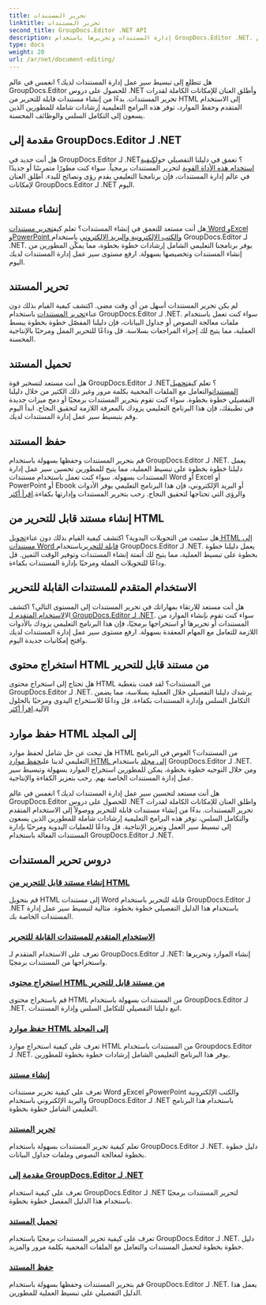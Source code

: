 ```yaml
---
title: تحرير المستندات
linktitle: تحرير المستندات
second_title: GroupDocs.Editor .NET API
description: إدارة المستندات وتحريرها باستخدام GroupDocs.Editor .NET. تعرف على كيفية إنشاء المستندات وتحريرها وحفظها بسهولة. عزز سير عمل إدارة المستندات لديك اليوم!
type: docs
weight: 20
url: /ar/net/document-editing/
---
```


هل تتطلع إلى تبسيط سير عمل إدارة المستندات لديك؟ انغمس في عالم GroupDocs.Editor للحصول على دروس .NET وأطلق العنان للإمكانات الكاملة لقدرات تحرير المستندات. بدءًا من إنشاء مستندات قابلة للتحرير من HTML إلى الاستخدام المتقدم وحفظ الموارد، توفر هذه البرامج التعليمية إرشادات شاملة للمطورين الذين يسعون إلى التكامل السلس والوظائف المحسنة.

## مقدمة إلى GroupDocs.Editor لـ .NET

 هل أنت جديد في GroupDocs.Editor لـ .NET؟ تعمق في دليلنا التفصيلي حول[كيفية استخدام هذه الأداة القوية](./introduction-groupdocs-editor/) لتحرير المستندات برمجياً. سواء كنت مطورًا متمرسًا أو جديدًا في عالم إدارة المستندات، فإن برنامجنا التعليمي يقدم رؤى ونصائح للبدء. أطلق العنان لإمكانات GroupDocs.Editor لـ .NET اليوم.

## إنشاء مستند

هل أنت مستعد للتعمق في إنشاء المستندات؟ تعلم كيف[تحرير مستندات Word وExcel وPowerPoint والكتب الإلكترونية والبريد الإلكتروني](./create-document/) باستخدام GroupDocs.Editor لـ .NET. يوفر برنامجنا التعليمي الشامل إرشادات خطوة بخطوة، مما يمكّن المطورين من إنشاء المستندات وتخصيصها بسهولة. ارفع مستوى سير عمل إدارة المستندات لديك اليوم.

## تحرير المستند

 لم يكن تحرير المستندات أسهل من أي وقت مضى. اكتشف كيفية القيام بذلك دون عناء[تحرير المستندات](./edit-document/) باستخدام GroupDocs.Editor لـ .NET. سواء كنت تعمل باستخدام ملفات معالجة النصوص أو جداول البيانات، فإن دليلنا المفصّل خطوة بخطوة يبسط العملية، مما يتيح لك إجراء المراجعات بسلاسة. قل وداعًا للتحرير الممل ومرحبًا بالإنتاجية المحسنة.


## تحميل المستند

 هل أنت مستعد لتسخير قوة GroupDocs.Editor لـ .NET؟ تعلم كيف[تحميل المستندات](./load-document/)والتعامل مع الملفات المحمية بكلمة مرور وغير ذلك الكثير من خلال دليلنا التفصيلي خطوة بخطوة. سواء كنت تقوم بتحرير المستندات برمجيًا أو دمج ميزات جديدة في تطبيقك، فإن هذا البرنامج التعليمي يزودك بالمعرفة اللازمة لتحقيق النجاح. ابدأ اليوم وقم بتبسيط سير عمل إدارة المستندات لديك.

## حفظ المستند

 قم بتحرير المستندات وحفظها بسهولة باستخدام GroupDocs.Editor لـ .NET. يعمل دليلنا خطوة بخطوة على تبسيط العملية، مما يتيح للمطورين تحسين سير عمل إدارة المستندات بسهولة. سواء كنت تعمل باستخدام مستندات Word أو Excel أو PowerPoint أو Ebook أو البريد الإلكتروني، فإن هذا البرنامج التعليمي يوفر الأدوات والرؤى التي تحتاجها لتحقيق النجاح. رحب بتحرير المستندات وإدارتها بكفاءة.[اقرأ أكثر](./save-document/)

## إنشاء مستند قابل للتحرير من HTML

 هل سئمت من التحويلات اليدوية؟ اكتشف كيفية القيام بذلك دون عناء[تحويل HTML إلى مستندات Word قابلة للتحرير](./create-editable-document-from-html/)باستخدام GroupDocs.Editor لـ .NET. يعمل دليلنا خطوة بخطوة على تبسيط العملية، مما يتيح لك أتمتة إنشاء المستندات وتوفير الوقت الثمين. قل وداعًا للتحويلات المملة ومرحبًا بإدارة المستندات بكفاءة.

## الاستخدام المتقدم للمستندات القابلة للتحرير

 هل أنت مستعد للارتقاء بمهاراتك في تحرير المستندات إلى المستوى التالي؟ اكتشف ال[الاستخدام المتقدم لـ GroupDocs.Editor لـ .NET](./advanced-usage-of-editable-documents/). سواء كنت تقوم بإنشاء الموارد من المستندات أو تحريرها أو استخراجها برمجيًا، فإن هذا البرنامج التعليمي يزودك بالأدوات اللازمة للتعامل مع المهام المعقدة بسهولة. ارفع مستوى سير عمل إدارة المستندات لديك وافتح إمكانيات جديدة اليوم.

## استخراج محتوى HTML من مستند قابل للتحرير

 هل تحتاج إلى استخراج محتوى HTML من المستندات؟ لقد قمت بتغطية GroupDocs.Editor لـ .NET. يرشدك دليلنا التفصيلي خلال العملية بسلاسة، مما يضمن التكامل السلس وإدارة المستندات بكفاءة. قل وداعًا للاستخراج اليدوي ومرحبًا بالحلول الآلية.[اقرأ أكثر](./extract-html-content-from-editable-document/)

## حفظ موارد HTML إلى المجلد

 هل تبحث عن حل شامل لحفظ موارد HTML من المستندات؟ الغوص في البرنامج التعليمي لدينا على[حفظ موارد HTML إلى مجلد](./save-html-resources-to-folder/) باستخدام GroupDocs.Editor لـ .NET. ومن خلال التوجيه خطوة بخطوة، يمكن للمطورين استخراج الموارد بسهولة وتبسيط سير عمل إدارة المستندات الخاصة بهم. رحب بتعزيز الكفاءة والإنتاجية.

هل أنت مستعد لتحسين سير عمل إدارة المستندات لديك؟ انغمس في عالم GroupDocs.Editor للحصول على دروس .NET واطلق العنان للإمكانات الكاملة لقدرات تحرير المستندات. بدءًا من إنشاء مستندات قابلة للتحرير ووصولاً إلى الاستخدام المتقدم والتكامل السلس، توفر هذه البرامج التعليمية إرشادات شاملة للمطورين الذين يسعون إلى تبسيط سير العمل وتعزيز الإنتاجية. قل وداعًا للعمليات اليدوية ومرحبًا بإدارة المستندات الفعالة باستخدام GroupDocs.Editor لـ .NET. 
## دروس تحرير المستندات
### [إنشاء مستند قابل للتحرير من HTML](./create-editable-document-from-html/)
قم بتحويل HTML إلى مستندات Word قابلة للتحرير باستخدام GroupDocs.Editor لـ .NET باستخدام هذا الدليل التفصيلي خطوة بخطوة. مثالية لتبسيط سير عمل إدارة المستندات الخاصة بك.
### [الاستخدام المتقدم للمستندات القابلة للتحرير](./advanced-usage-of-editable-documents/)
تعرف على الاستخدام المتقدم لـ GroupDocs.Editor لـ .NET: إنشاء الموارد وتحريرها واستخراجها من المستندات برمجيًا.
### [استخراج محتوى HTML من مستند قابل للتحرير](./extract-html-content-from-editable-document/)
قم باستخراج محتوى HTML من المستندات بسهولة باستخدام GroupDocs.Editor لـ .NET. اتبع دليلنا التفصيلي للتكامل السلس وإدارة المستندات.
### [حفظ موارد HTML إلى المجلد](./save-html-resources-to-folder/)
تعرف على كيفية استخراج موارد HTML من المستندات باستخدام Groupdocs.Editor لـ .NET. يوفر هذا البرنامج التعليمي الشامل إرشادات خطوة بخطوة للمطورين.
### [إنشاء مستند](./create-document/)
تعرف على كيفية تحرير مستندات Word وExcel وPowerPoint والكتب الإلكترونية والبريد الإلكتروني باستخدام GroupDocs.Editor لـ .NET باستخدام هذا البرنامج التعليمي الشامل خطوة بخطوة.
### [تحرير المستند](./edit-document/)
تعلم كيفية تحرير المستندات بسهولة باستخدام GroupDocs.Editor لـ .NET. دليل خطوة بخطوة لمعالجة النصوص وملفات جداول البيانات.
### [مقدمة إلى GroupDocs.Editor لـ .NET](./introduction-groupdocs-editor/)
تعرف على كيفية استخدام GroupDocs.Editor لـ .NET لتحرير المستندات برمجيًا باستخدام هذا الدليل المفصل خطوة بخطوة.
### [تحميل المستند](./load-document/)
تعرف على كيفية تحرير المستندات برمجيًا باستخدام GroupDocs.Editor لـ .NET. دليل خطوة بخطوة لتحميل المستندات والتعامل مع الملفات المحمية بكلمة مرور والمزيد.
### [حفظ المستند](./save-document/)
قم بتحرير المستندات وحفظها بسهولة باستخدام GroupDocs.Editor لـ .NET. يعمل هذا الدليل التفصيلي على تبسيط العملية للمطورين.